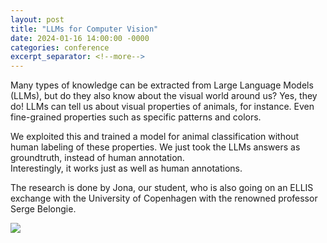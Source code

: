 ```yaml
---
layout: post
title: "LLMs for Computer Vision"
date: 2024-01-16 14:00:00 -0000
categories: conference
excerpt_separator: <!--more-->
---
```


Many types of knowledge can be extracted from Large Language Models (LLMs), but do they also know about the visual world around us? 
Yes, they do! LLMs can tell us about visual properties of animals, for instance. 
Even fine-grained properties such as specific patterns and colors. 

We exploited this and trained a model for animal classification without human labeling of these properties. 
We just took the LLMs answers as groundtruth, instead of human annotation.  
Interestingly, it works just as well as human annotations. 

The research is done by Jona, our student, who is also going on an ELLIS exchange 
with the University of Copenhagen with the renowned professor Serge Belongie. 

<img src="https://gertjanburghouts.github.io/pictures/llms_for_cv.jpg">
